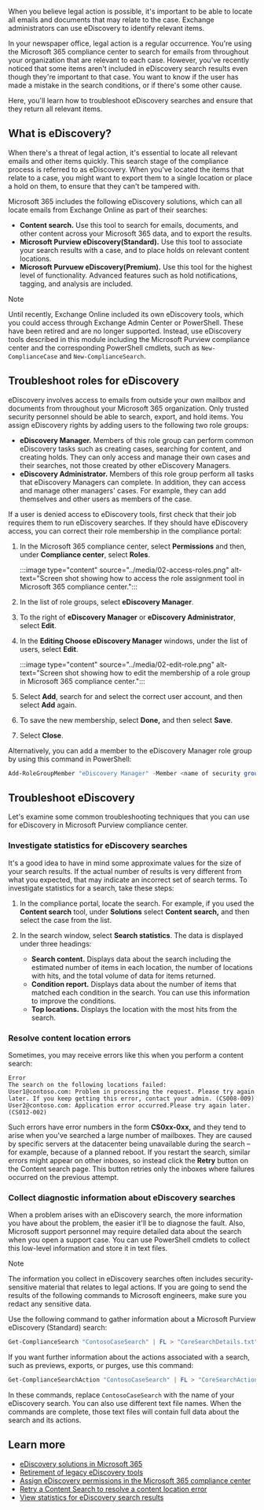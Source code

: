 When you believe legal action is possible, it's important to be able to locate all emails and documents that may relate to the case. Exchange administrators can use eDiscovery to identify relevant items.

In your newspaper office, legal action is a regular occurrence. You're using the Microsoft 365 compliance center to search for emails from throughout your organization that are relevant to each case. However, you've recently noticed that some items aren't included in eDiscovery search results even though they're important to that case. You want to know if the user has made a mistake in the search conditions, or if there's some other cause.

Here, you'll learn how to troubleshoot eDiscovery searches and ensure that they return all relevant items.

## What is eDiscovery?

When there's a threat of legal action, it's essential to locate all relevant emails and other items quickly. This search stage of the compliance process is referred to as eDiscovery. When you've located the items that relate to a case, you might want to export them to a single location or place a hold on them, to ensure that they can't be tampered with.

Microsoft 365 includes the following eDiscovery solutions, which can all locate emails from Exchange Online as part of their searches:

- **Content search.** Use this tool to search for emails, documents, and other content across your Microsoft 365 data, and to export the results.
- **Microsoft Purview eDiscovery(Standard).** Use this tool to associate your search results with a case, and to place holds on relevant content locations.
- **Microsoft Purvuew eDiscovery(Premium).** Use this tool for the highest level of functionality. Advanced features such as hold notifications, tagging, and analysis are included.

> [!NOTE] 
> Until recently, Exchange Online included its own eDiscovery tools, which you could access through Exchange Admin Center or PowerShell. These have been retired and are no longer supported. Instead, use eDiscovery tools described in this module including the Microsoft Purview compliance center and the corresponding PowerShell cmdlets, such as `New-ComplianceCase` and `New-ComplianceSearch`.

## Troubleshoot roles for eDiscovery

eDiscovery involves access to emails from outside your own mailbox and documents from throughout your Microsoft 365 organization. Only trusted security personnel should be able to search, export, and hold items. You assign eDiscovery rights by adding users to the following two role groups:

- **eDiscovery Manager.** Members of this role group can perform common eDiscovery tasks such as creating cases, searching for content, and creating holds. They can only access and manage their own cases and their searches, not those created by other eDiscovery Managers.
- **eDiscovery Administrator.** Members of this role group perform all tasks that eDiscovery Managers can complete. In addition, they can access and manage other managers' cases. For example, they can add themselves and other users as members of the case.

If a user is denied access to eDiscovery tools, first check that their job requires them to run eDiscovery searches. If they should have eDiscovery access, you can correct their role membership in the compliance portal:

1.  In the Microsoft 365 compliance center, select **Permissions** and then, under **Compliance center**, select **Roles**.

    :::image type="content" source="../media/02-access-roles.png" alt-text="Screen shot showing how to access the role assignment tool in Microsoft 365 compliance center.":::

1.  In the list of role groups, select **eDiscovery Manager**.
1.  To the right of **eDiscovery Manager** or **eDiscovery Administrator**, select **Edit**.
1.  In the **Editing Choose eDiscovery Manager** windows, under the list of users, select **Edit**.

    :::image type="content" source="../media/02-edit-role.png" alt-text="Screen shot showing how to edit the membership of a role group in Microsoft 365 compliance center.":::

1.  Select **Add**, search for and select the correct user account, and then select **Add** again.
1.  To save the new membership, select **Done,** and then select **Save**.
1.  Select **Close**.

Alternatively, you can add a member to the eDiscovery Manager role group by using this command in PowerShell:

``` powershell
Add-RoleGroupMember "eDiscovery Manager" -Member <name of security group>
```

## Troubleshoot eDiscovery

Let's examine some common troubleshooting techniques that you can use for eDiscovery in Microsoft Purview compliance center.

### Investigate statistics for eDiscovery searches

It's a good idea to have in mind some approximate values for the size of your search results. If the actual number of results is very different from what you expected, that may indicate an incorrect set of search terms. To investigate statistics for a search, take these steps:

1.  In the compliance portal, locate the search. For example, if you used the **Content search** tool, under **Solutions** select **Content search,** and then select the case from the list.
1.  In the search window, select **Search statistics**. The data is displayed under three headings:

    - **Search content.** Displays data about the search including the estimated number of items in each location, the number of locations with hits, and the total volume of data for items returned.
    - **Condition report.** Displays data about the number of items that matched each condition in the search. You can use this information to improve the conditions.
    - **Top locations.** Displays the location with the most hits from the search.

### Resolve content location errors

Sometimes, you may receive errors like this when you perform a content search:

```
Error
The search on the following locations failed:
User1@contoso.com: Problem in processing the request. Please try again later. If you keep getting this error, contact your admin. (CS008-009)
User2@contoso.com: Application error occurred.Please try again later. (CS012-002)
```

Such errors have error numbers in the form **CS0xx-0xx,** and they tend to arise when you've searched a large number of mailboxes. They are caused by specific servers at the datacenter being unavailable during the search – for example, because of a planned reboot. If you restart the search, similar errors might appear on other inboxes, so instead click the **Retry** button on the Content search page. This button retries only the inboxes where failures occurred on the previous attempt.

### Collect diagnostic information about eDiscovery searches

When a problem arises with an eDiscovery search, the more information you have about the problem, the easier it'll be to diagnose the fault. Also, Microsoft support personnel may require detailed data about the search when you open a support case. You can use PowerShell cmdlets to collect this low-level information and store it in text files.

> [!NOTE] 
> The information you collect in eDiscovery searches often includes security-sensitive material that relates to legal actions. If you are going to send the results of the following commands to Microsoft engineers, make sure you redact any sensitive data.

Use the following command to gather information about a Microsoft Purview eDiscovery (Standard) search:

``` powershell
Get-ComplianceSearch "ContosoCaseSearch" | FL > "CoreSearchDetails.txt"
```

If you want further information about the actions associated with a search, such as previews, exports, or purges, use this command:

``` powershell
Get-ComplianceSearchAction "ContosoCaseSearch" | FL > "CoreSearchActions.txt"
```

In these commands, replace `ContosoCaseSearch` with the name of your eDiscovery search. You can also use different text file names. When the commands are complete, those text files will contain full data about the search and its actions.

## Learn more

- [eDiscovery solutions in Microsoft 365](/microsoft-365/compliance/ediscovery)
- [Retirement of legacy eDiscovery tools](/microsoft-365/compliance/legacy-ediscovery-retirement)
- [Assign eDiscovery permissions in the Microsoft 365 compliance center](/microsoft-365/compliance/assign-ediscovery-permissions)
- [Retry a Content Search to resolve a content location error](/microsoft-365/compliance/retry-failed-content-search)
- [View statistics for eDiscovery search results](/microsoft-365/compliance/view-keyword-statistics-for-content-search)
